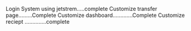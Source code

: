 Login System using jetstrem.....complete
Customize transfer page.........Complete
Customize dashboard.............Complete
Customize reciept ..............complete